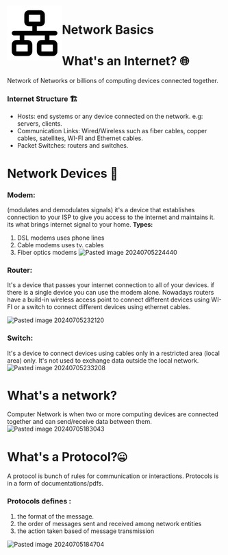 <img src="../images/network.svg" align="left" />

# Network Basics

# What's an Internet? 🌐
Network of Networks or billions of computing devices connected together.
### Internet Structure 🏗️
- Hosts: end systems or any device connected on the network. e.g: servers, clients.
- Communication Links: Wired/Wireless such as fiber cables, copper cables, satellites, WI-FI and Ethernet cables.
- Packet Switches: routers and switches. 
# Network Devices 🔌
### Modem:
(modulates and demodulates signals) it's a device that establishes connection to your ISP to give you access to the internet and maintains it. its what brings internet signal to your home. 
**Types:**
1. DSL modems uses phone lines
2. Cable modems uses tv. cables
3. Fiber optics modems
![Pasted image 20240705224440](https://github.com/Reemaa828/NetworkLinuxBasics/assets/112731236/0d86c032-28fd-4a68-a7db-b68b4936e6be)

### Router:
It's a device that passes your internet connection to all of your devices. if there is a single device you can use the modem alone. Nowadays routers have a build-in wireless access point to connect different devices using WI-FI or a switch to connect different devices using ethernet cables.

![Pasted image 20240705232120](https://github.com/Reemaa828/NetworkLinuxBasics/assets/112731236/28366bbe-d947-4304-b5a8-0b274cc18364)


### Switch: 
It's a device to connect devices using cables only in a restricted area (local area) only. It's not used to exchange data outside the local network.
![Pasted image 20240705233208](https://github.com/Reemaa828/NetworkLinuxBasics/assets/112731236/e6b9b683-658c-48fd-90b6-030159910c18)


# What's a network? 
 Computer Network is when two or more computing devices are connected together and can send/receive data between them.
![Pasted image 20240705183043](https://github.com/Reemaa828/NetworkLinuxBasics/assets/112731236/cd8b751f-d84a-46fa-a99a-4478953334ce)

# What's a Protocol?🤐
A protocol is bunch of rules for communication or interactions. Protocols is in a form of documentations/pdfs.
### Protocols defines :
1. the format of the message.
2. the order of messages sent and received among network entities
3. the action taken based of message transmission
   
![Pasted image 20240705184704](https://github.com/Reemaa828/NetworkLinuxBasics/assets/112731236/94d542be-ee37-4713-a1df-dbd729a16476)

